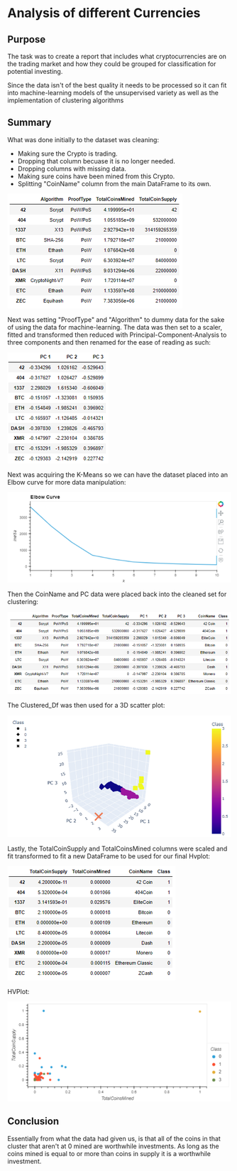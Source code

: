 # Analysis of different Currencies

## Purpose
The task was to create a report that includes what cryptocurrencies are on the trading market and how they could be grouped for classification for potential investing. 

Since the data isn't of the best quality it needs to be processed so it can fit into machine-learning models of the unsupervised variety as well as the implementation of clustering algorithms

## Summary

What was done initially to the dataset was cleaning:
* Making sure the Crypto is trading.
* Dropping that column becuase it is no longer needed.
* Dropping columns with missing data.
* Making sure coins have been mined from this Crypto.
* Splitting "CoinName" column from the main DataFrame to its own.

![Cleaned_Dataframe](https://github.com/Cyber-Wolfe/Crypto_Analysis/blob/main/Captures/Cleaned_Dataframe.PNG)

Next was setting "ProofType" and "Algorithm" to dummy data for the sake of using the data for machine-learning.
The data was then set to a scaler, fitted and transformed then reduced with Principal-Component-Analysis to three components and then renamed for the ease of reading as such:

![PCA_Conversion](https://github.com/Cyber-Wolfe/Crypto_Analysis/blob/main/Captures/PCA_Conversion.PNG)

Next was acquiring the K-Means so we can have the dataset placed into an Elbow curve for more data manipulation:

![Elbow_Curve](https://github.com/Cyber-Wolfe/Crypto_Analysis/blob/main/Captures/Elbow_Curve.PNG)

Then the CoinName and PC data were placed back into the cleaned set for clustering:

![Clustered_Df](https://github.com/Cyber-Wolfe/Crypto_Analysis/blob/main/Captures/Clustered_Df.PNG)

The Clustered_Df was then used for a 3D scatter plot:

![3D_scatter_plot](https://github.com/Cyber-Wolfe/Crypto_Analysis/blob/main/Captures/3D_scatter_plot.PNG)

Lastly, the TotalCoinSupply and TotalCoinsMined columns were scaled and fit transformed to fit a new DataFrame to be used for our final Hvplot:

![Coins_Mined_Coins_Supplied](https://github.com/Cyber-Wolfe/Crypto_Analysis/blob/main/Captures/Coins_Mined_Coins_Supplied.PNG)

HVPlot:

![Coins_Mined_Coins_Supplied_Plot](https://github.com/Cyber-Wolfe/Crypto_Analysis/blob/main/Captures/Coins_Mined_Coins_Supplied_Plot.PNG)

## Conclusion

Essentially from what the data had given us, is that all of the coins in that cluster that aren't at 0 mined are worthwhile investments.  As long as the coins mined is equal to or more than coins in supply it is a worthwhile investment. 
